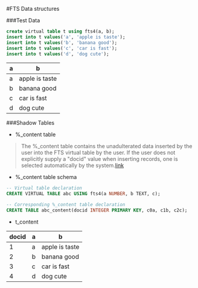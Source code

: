 #FTS Data structures

###Test Data
  
 ```SQL
 create virtual table t using fts4(a, b);
 insert into t values('a', 'apple is taste');
 insert into t values('b', 'banana good');
 insert into t values('c', 'car is fast');
 insert into t values('d', 'dog cute');
 ```
|a|b|
|----|----|
|a|apple is taste|
|b|banana good|
|c|car is fast|
|d|dog cute|
 


###Shadow Tables
 * %_content table
 
  >The %_content table contains the unadulterated data inserted by the user into the FTS virtual table by the user. If the user does not explicitly supply a "docid" value when inserting records, one is selected automatically by the system.[link](https://www.sqlite.org/fts3.html#section_9_1)
  
 * %_content table schema
  ```SQL
  -- Virtual table declaration
  CREATE VIRTUAL TABLE abc USING fts4(a NUMBER, b TEXT, c);
  
  -- Corresponding %_content table declaration
  CREATE TABLE abc_content(docid INTEGER PRIMARY KEY, c0a, c1b, c2c);
  ```
 * t_content
 
|docid|a|b|
|--|----|----|
|1|a|apple is taste|
|2|b|banana good|
|3|c|car is fast|
|4|d|dog cute|
